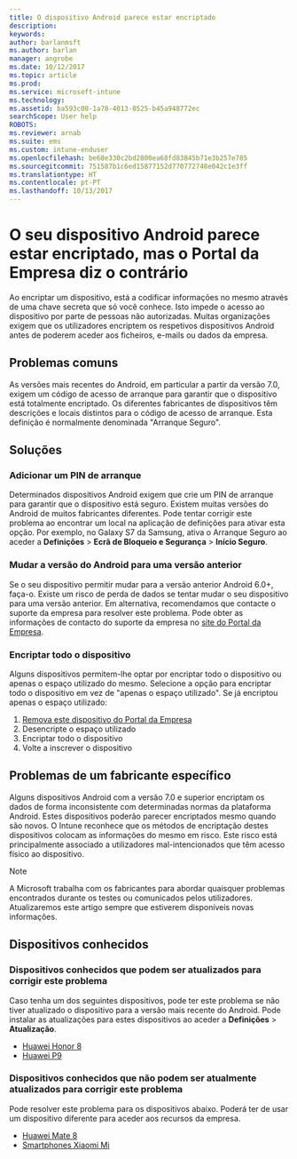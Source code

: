 ```yaml
---
title: O dispositivo Android parece estar encriptado
description: 
keywords: 
author: barlanmsft
ms.author: barlan
manager: angrobe
ms.date: 10/12/2017
ms.topic: article
ms.prod: 
ms.service: microsoft-intune
ms.technology: 
ms.assetid: ba593c08-1a78-4013-8525-b45a948772ec
searchScope: User help
ROBOTS: 
ms.reviewer: arnab
ms.suite: ems
ms.custom: intune-enduser
ms.openlocfilehash: be68e330c2bd2800ea68fd83845b71e3b257e785
ms.sourcegitcommit: 751587b1c6ed15877152d770772748e042c1e3ff
ms.translationtype: HT
ms.contentlocale: pt-PT
ms.lasthandoff: 10/13/2017
---
```

# <a name="your-android-device-seems-to-be-encrypted-but-company-portal-says-otherwise"></a>O seu dispositivo Android parece estar encriptado, mas o Portal da Empresa diz o contrário

Ao encriptar um dispositivo, está a codificar informações no mesmo através de uma chave secreta que só você conhece. Isto impede o acesso ao dispositivo por parte de pessoas não autorizadas. Muitas organizações exigem que os utilizadores encriptem os respetivos dispositivos Android antes de poderem aceder aos ficheiros, e-mails ou dados da empresa.

## <a name="common-issues"></a>Problemas comuns

As versões mais recentes do Android, em particular a partir da versão 7.0, exigem um código de acesso de arranque para garantir que o dispositivo está totalmente encriptado. Os diferentes fabricantes de dispositivos têm descrições e locais distintos para o código de acesso de arranque. Esta definição é normalmente denominada "Arranque Seguro". 

## <a name="solutions"></a>Soluções

### <a name="add-a-startup-pin"></a>Adicionar um PIN de arranque

Determinados dispositivos Android exigem que crie um PIN de arranque para garantir que o dispositivo está seguro. Existem muitas versões do Android de muitos fabricantes diferentes. Pode tentar corrigir este problema ao encontrar um local na aplicação de definições para ativar esta opção. Por exemplo, no Galaxy S7 da Samsung, ativa o Arranque Seguro ao aceder a **Definições** > **Ecrã de Bloqueio e Segurança** > **Início Seguro**.  

### <a name="downgrade-your-version-of-android"></a>Mudar a versão do Android para uma versão anterior

Se o seu dispositivo permitir mudar para a versão anterior Android 6.0+, faça-o. Existe um risco de perda de dados se tentar mudar o seu dispositivo para uma versão anterior. Em alternativa, recomendamos que contacte o suporte da empresa para resolver este problema. Pode obter as informações de contacto do suporte da empresa no [site do Portal da Empresa](https://portal.manage.microsoft.com).

### <a name="encrypt-the-entire-device"></a>Encriptar todo o dispositivo

Alguns dispositivos permitem-lhe optar por encriptar todo o dispositivo ou apenas o espaço utilizado do mesmo. Selecione a opção para encriptar todo o dispositivo em vez de "apenas o espaço utilizado". Se já encriptou apenas o espaço utilizado:

1. [Remova este dispositivo do Portal da Empresa](unenroll-your-device-from-intune-android.md)
2. Desencripte o espaço utilizado
3. Encriptar todo o dispositivo
4. Volte a inscrever o dispositivo

## <a name="specific-manufacturer-issues"></a>Problemas de um fabricante específico

Alguns dispositivos Android com a versão 7.0 e superior encriptam os dados de forma inconsistente com determinadas normas da plataforma Android. Estes dispositivos poderão parecer encriptados mesmo quando são novos. O Intune reconhece que os métodos de encriptação destes dispositivos colocam as informações do mesmo em risco. Este risco está principalmente associado a utilizadores mal-intencionados que têm acesso físico ao dispositivo.

> [!Note]
> A Microsoft trabalha com os fabricantes para abordar quaisquer problemas encontrados durante os testes ou comunicados pelos utilizadores. Atualizaremos este artigo sempre que estiverem disponíveis novas informações. 

## <a name="known-devices"></a>Dispositivos conhecidos

### <a name="known-devices-that-can-be-updated-to-fix-this-issue"></a>Dispositivos conhecidos que podem ser atualizados para corrigir este problema

Caso tenha um dos seguintes dispositivos, pode ter este problema se não tiver atualizado o dispositivo para a versão mais recente do Android. Pode instalar as atualizações para estes dispositivos ao aceder a **Definições** > **Atualização**. 

- [Huawei Honor 8](http://consumer.huawei.com/en/support/mobile-phones/honor8_en-sup.htm)
- [Huawei P9](http://consumer.huawei.com/en/phones/p9/)

### <a name="known-devices-that-currently-cannot-be-updated-to-fix-this-issue"></a>Dispositivos conhecidos que não podem ser atualmente atualizados para corrigir este problema

Pode resolver este problema para os dispositivos abaixo. Poderá ter de usar um dispositivo diferente para aceder aos recursos da empresa. 

- [Huawei Mate 8](http://consumer.huawei.com/en/mobile-phones/mate8/index.htm)
- [Smartphones Xiaomi Mi](https://xiaomi-mi.com/mi-smartphones/)
